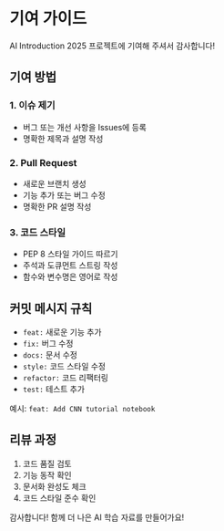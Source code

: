 # 기여 가이드

AI Introduction 2025 프로젝트에 기여해 주셔서 감사합니다!

## 기여 방법

### 1. 이슈 제기
- 버그 또는 개선 사항을 Issues에 등록
- 명확한 제목과 설명 작성

### 2. Pull Request
- 새로운 브랜치 생성
- 기능 추가 또는 버그 수정
- 명확한 PR 설명 작성

### 3. 코드 스타일
- PEP 8 스타일 가이드 따르기
- 주석과 도큐먼트 스트링 작성
- 함수와 변수명은 영어로 작성

## 커밋 메시지 규칙

- `feat:` 새로운 기능 추가
- `fix:` 버그 수정
- `docs:` 문서 수정
- `style:` 코드 스타일 수정
- `refactor:` 코드 리팩터링
- `test:` 테스트 추가

예시: `feat: Add CNN tutorial notebook`

## 리뷰 과정

1. 코드 품질 검토
2. 기능 동작 확인
3. 문서화 완성도 체크
4. 코드 스타일 준수 확인

감사합니다! 함께 더 나은 AI 학습 자료를 만들어가요!
